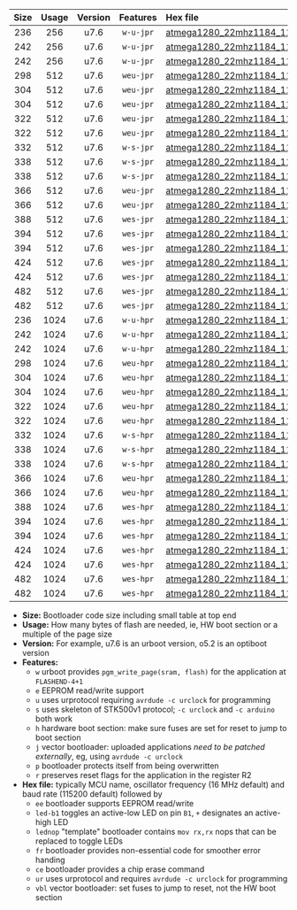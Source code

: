 |Size|Usage|Version|Features|Hex file|
|:-:|:-:|:-:|:-:|:--|
|236|256|u7.6|`w-u-jpr`|[atmega1280_22mhz1184_115200bps_ur_vbl.hex](https://raw.githubusercontent.com/stefanrueger/urboot/main/bootloaders/atmega1280/fcpu_22mhz1184/115200_bps/atmega1280_22mhz1184_115200bps_ur_vbl.hex)|
|242|256|u7.6|`w-u-jpr`|[atmega1280_22mhz1184_115200bps_led+b7_ur_vbl.hex](https://raw.githubusercontent.com/stefanrueger/urboot/main/bootloaders/atmega1280/fcpu_22mhz1184/115200_bps/atmega1280_22mhz1184_115200bps_led+b7_ur_vbl.hex)|
|242|256|u7.6|`w-u-jpr`|[atmega1280_22mhz1184_115200bps_lednop_ur_vbl.hex](https://raw.githubusercontent.com/stefanrueger/urboot/main/bootloaders/atmega1280/fcpu_22mhz1184/115200_bps/atmega1280_22mhz1184_115200bps_lednop_ur_vbl.hex)|
|298|512|u7.6|`weu-jpr`|[atmega1280_22mhz1184_115200bps_ee_ur_vbl.hex](https://raw.githubusercontent.com/stefanrueger/urboot/main/bootloaders/atmega1280/fcpu_22mhz1184/115200_bps/atmega1280_22mhz1184_115200bps_ee_ur_vbl.hex)|
|304|512|u7.6|`weu-jpr`|[atmega1280_22mhz1184_115200bps_ee_led+b7_ur_vbl.hex](https://raw.githubusercontent.com/stefanrueger/urboot/main/bootloaders/atmega1280/fcpu_22mhz1184/115200_bps/atmega1280_22mhz1184_115200bps_ee_led+b7_ur_vbl.hex)|
|304|512|u7.6|`weu-jpr`|[atmega1280_22mhz1184_115200bps_ee_lednop_ur_vbl.hex](https://raw.githubusercontent.com/stefanrueger/urboot/main/bootloaders/atmega1280/fcpu_22mhz1184/115200_bps/atmega1280_22mhz1184_115200bps_ee_lednop_ur_vbl.hex)|
|322|512|u7.6|`weu-jpr`|[atmega1280_22mhz1184_115200bps_ee_led+b7_fr_ur_vbl.hex](https://raw.githubusercontent.com/stefanrueger/urboot/main/bootloaders/atmega1280/fcpu_22mhz1184/115200_bps/atmega1280_22mhz1184_115200bps_ee_led+b7_fr_ur_vbl.hex)|
|322|512|u7.6|`weu-jpr`|[atmega1280_22mhz1184_115200bps_ee_lednop_fr_ur_vbl.hex](https://raw.githubusercontent.com/stefanrueger/urboot/main/bootloaders/atmega1280/fcpu_22mhz1184/115200_bps/atmega1280_22mhz1184_115200bps_ee_lednop_fr_ur_vbl.hex)|
|332|512|u7.6|`w-s-jpr`|[atmega1280_22mhz1184_115200bps_vbl.hex](https://raw.githubusercontent.com/stefanrueger/urboot/main/bootloaders/atmega1280/fcpu_22mhz1184/115200_bps/atmega1280_22mhz1184_115200bps_vbl.hex)|
|338|512|u7.6|`w-s-jpr`|[atmega1280_22mhz1184_115200bps_led+b7_vbl.hex](https://raw.githubusercontent.com/stefanrueger/urboot/main/bootloaders/atmega1280/fcpu_22mhz1184/115200_bps/atmega1280_22mhz1184_115200bps_led+b7_vbl.hex)|
|338|512|u7.6|`w-s-jpr`|[atmega1280_22mhz1184_115200bps_lednop_vbl.hex](https://raw.githubusercontent.com/stefanrueger/urboot/main/bootloaders/atmega1280/fcpu_22mhz1184/115200_bps/atmega1280_22mhz1184_115200bps_lednop_vbl.hex)|
|366|512|u7.6|`weu-jpr`|[atmega1280_22mhz1184_115200bps_ee_led+b7_fr_ce_ur_vbl.hex](https://raw.githubusercontent.com/stefanrueger/urboot/main/bootloaders/atmega1280/fcpu_22mhz1184/115200_bps/atmega1280_22mhz1184_115200bps_ee_led+b7_fr_ce_ur_vbl.hex)|
|366|512|u7.6|`weu-jpr`|[atmega1280_22mhz1184_115200bps_ee_lednop_fr_ce_ur_vbl.hex](https://raw.githubusercontent.com/stefanrueger/urboot/main/bootloaders/atmega1280/fcpu_22mhz1184/115200_bps/atmega1280_22mhz1184_115200bps_ee_lednop_fr_ce_ur_vbl.hex)|
|388|512|u7.6|`wes-jpr`|[atmega1280_22mhz1184_115200bps_ee_vbl.hex](https://raw.githubusercontent.com/stefanrueger/urboot/main/bootloaders/atmega1280/fcpu_22mhz1184/115200_bps/atmega1280_22mhz1184_115200bps_ee_vbl.hex)|
|394|512|u7.6|`wes-jpr`|[atmega1280_22mhz1184_115200bps_ee_led+b7_vbl.hex](https://raw.githubusercontent.com/stefanrueger/urboot/main/bootloaders/atmega1280/fcpu_22mhz1184/115200_bps/atmega1280_22mhz1184_115200bps_ee_led+b7_vbl.hex)|
|394|512|u7.6|`wes-jpr`|[atmega1280_22mhz1184_115200bps_ee_lednop_vbl.hex](https://raw.githubusercontent.com/stefanrueger/urboot/main/bootloaders/atmega1280/fcpu_22mhz1184/115200_bps/atmega1280_22mhz1184_115200bps_ee_lednop_vbl.hex)|
|424|512|u7.6|`wes-jpr`|[atmega1280_22mhz1184_115200bps_ee_led+b7_fr_vbl.hex](https://raw.githubusercontent.com/stefanrueger/urboot/main/bootloaders/atmega1280/fcpu_22mhz1184/115200_bps/atmega1280_22mhz1184_115200bps_ee_led+b7_fr_vbl.hex)|
|424|512|u7.6|`wes-jpr`|[atmega1280_22mhz1184_115200bps_ee_lednop_fr_vbl.hex](https://raw.githubusercontent.com/stefanrueger/urboot/main/bootloaders/atmega1280/fcpu_22mhz1184/115200_bps/atmega1280_22mhz1184_115200bps_ee_lednop_fr_vbl.hex)|
|482|512|u7.6|`wes-jpr`|[atmega1280_22mhz1184_115200bps_ee_led+b7_fr_ce_vbl.hex](https://raw.githubusercontent.com/stefanrueger/urboot/main/bootloaders/atmega1280/fcpu_22mhz1184/115200_bps/atmega1280_22mhz1184_115200bps_ee_led+b7_fr_ce_vbl.hex)|
|482|512|u7.6|`wes-jpr`|[atmega1280_22mhz1184_115200bps_ee_lednop_fr_ce_vbl.hex](https://raw.githubusercontent.com/stefanrueger/urboot/main/bootloaders/atmega1280/fcpu_22mhz1184/115200_bps/atmega1280_22mhz1184_115200bps_ee_lednop_fr_ce_vbl.hex)|
|236|1024|u7.6|`w-u-hpr`|[atmega1280_22mhz1184_115200bps_ur.hex](https://raw.githubusercontent.com/stefanrueger/urboot/main/bootloaders/atmega1280/fcpu_22mhz1184/115200_bps/atmega1280_22mhz1184_115200bps_ur.hex)|
|242|1024|u7.6|`w-u-hpr`|[atmega1280_22mhz1184_115200bps_led+b7_ur.hex](https://raw.githubusercontent.com/stefanrueger/urboot/main/bootloaders/atmega1280/fcpu_22mhz1184/115200_bps/atmega1280_22mhz1184_115200bps_led+b7_ur.hex)|
|242|1024|u7.6|`w-u-hpr`|[atmega1280_22mhz1184_115200bps_lednop_ur.hex](https://raw.githubusercontent.com/stefanrueger/urboot/main/bootloaders/atmega1280/fcpu_22mhz1184/115200_bps/atmega1280_22mhz1184_115200bps_lednop_ur.hex)|
|298|1024|u7.6|`weu-hpr`|[atmega1280_22mhz1184_115200bps_ee_ur.hex](https://raw.githubusercontent.com/stefanrueger/urboot/main/bootloaders/atmega1280/fcpu_22mhz1184/115200_bps/atmega1280_22mhz1184_115200bps_ee_ur.hex)|
|304|1024|u7.6|`weu-hpr`|[atmega1280_22mhz1184_115200bps_ee_led+b7_ur.hex](https://raw.githubusercontent.com/stefanrueger/urboot/main/bootloaders/atmega1280/fcpu_22mhz1184/115200_bps/atmega1280_22mhz1184_115200bps_ee_led+b7_ur.hex)|
|304|1024|u7.6|`weu-hpr`|[atmega1280_22mhz1184_115200bps_ee_lednop_ur.hex](https://raw.githubusercontent.com/stefanrueger/urboot/main/bootloaders/atmega1280/fcpu_22mhz1184/115200_bps/atmega1280_22mhz1184_115200bps_ee_lednop_ur.hex)|
|322|1024|u7.6|`weu-hpr`|[atmega1280_22mhz1184_115200bps_ee_led+b7_fr_ur.hex](https://raw.githubusercontent.com/stefanrueger/urboot/main/bootloaders/atmega1280/fcpu_22mhz1184/115200_bps/atmega1280_22mhz1184_115200bps_ee_led+b7_fr_ur.hex)|
|322|1024|u7.6|`weu-hpr`|[atmega1280_22mhz1184_115200bps_ee_lednop_fr_ur.hex](https://raw.githubusercontent.com/stefanrueger/urboot/main/bootloaders/atmega1280/fcpu_22mhz1184/115200_bps/atmega1280_22mhz1184_115200bps_ee_lednop_fr_ur.hex)|
|332|1024|u7.6|`w-s-hpr`|[atmega1280_22mhz1184_115200bps.hex](https://raw.githubusercontent.com/stefanrueger/urboot/main/bootloaders/atmega1280/fcpu_22mhz1184/115200_bps/atmega1280_22mhz1184_115200bps.hex)|
|338|1024|u7.6|`w-s-hpr`|[atmega1280_22mhz1184_115200bps_led+b7.hex](https://raw.githubusercontent.com/stefanrueger/urboot/main/bootloaders/atmega1280/fcpu_22mhz1184/115200_bps/atmega1280_22mhz1184_115200bps_led+b7.hex)|
|338|1024|u7.6|`w-s-hpr`|[atmega1280_22mhz1184_115200bps_lednop.hex](https://raw.githubusercontent.com/stefanrueger/urboot/main/bootloaders/atmega1280/fcpu_22mhz1184/115200_bps/atmega1280_22mhz1184_115200bps_lednop.hex)|
|366|1024|u7.6|`weu-hpr`|[atmega1280_22mhz1184_115200bps_ee_led+b7_fr_ce_ur.hex](https://raw.githubusercontent.com/stefanrueger/urboot/main/bootloaders/atmega1280/fcpu_22mhz1184/115200_bps/atmega1280_22mhz1184_115200bps_ee_led+b7_fr_ce_ur.hex)|
|366|1024|u7.6|`weu-hpr`|[atmega1280_22mhz1184_115200bps_ee_lednop_fr_ce_ur.hex](https://raw.githubusercontent.com/stefanrueger/urboot/main/bootloaders/atmega1280/fcpu_22mhz1184/115200_bps/atmega1280_22mhz1184_115200bps_ee_lednop_fr_ce_ur.hex)|
|388|1024|u7.6|`wes-hpr`|[atmega1280_22mhz1184_115200bps_ee.hex](https://raw.githubusercontent.com/stefanrueger/urboot/main/bootloaders/atmega1280/fcpu_22mhz1184/115200_bps/atmega1280_22mhz1184_115200bps_ee.hex)|
|394|1024|u7.6|`wes-hpr`|[atmega1280_22mhz1184_115200bps_ee_led+b7.hex](https://raw.githubusercontent.com/stefanrueger/urboot/main/bootloaders/atmega1280/fcpu_22mhz1184/115200_bps/atmega1280_22mhz1184_115200bps_ee_led+b7.hex)|
|394|1024|u7.6|`wes-hpr`|[atmega1280_22mhz1184_115200bps_ee_lednop.hex](https://raw.githubusercontent.com/stefanrueger/urboot/main/bootloaders/atmega1280/fcpu_22mhz1184/115200_bps/atmega1280_22mhz1184_115200bps_ee_lednop.hex)|
|424|1024|u7.6|`wes-hpr`|[atmega1280_22mhz1184_115200bps_ee_led+b7_fr.hex](https://raw.githubusercontent.com/stefanrueger/urboot/main/bootloaders/atmega1280/fcpu_22mhz1184/115200_bps/atmega1280_22mhz1184_115200bps_ee_led+b7_fr.hex)|
|424|1024|u7.6|`wes-hpr`|[atmega1280_22mhz1184_115200bps_ee_lednop_fr.hex](https://raw.githubusercontent.com/stefanrueger/urboot/main/bootloaders/atmega1280/fcpu_22mhz1184/115200_bps/atmega1280_22mhz1184_115200bps_ee_lednop_fr.hex)|
|482|1024|u7.6|`wes-hpr`|[atmega1280_22mhz1184_115200bps_ee_led+b7_fr_ce.hex](https://raw.githubusercontent.com/stefanrueger/urboot/main/bootloaders/atmega1280/fcpu_22mhz1184/115200_bps/atmega1280_22mhz1184_115200bps_ee_led+b7_fr_ce.hex)|
|482|1024|u7.6|`wes-hpr`|[atmega1280_22mhz1184_115200bps_ee_lednop_fr_ce.hex](https://raw.githubusercontent.com/stefanrueger/urboot/main/bootloaders/atmega1280/fcpu_22mhz1184/115200_bps/atmega1280_22mhz1184_115200bps_ee_lednop_fr_ce.hex)|

- **Size:** Bootloader code size including small table at top end
- **Usage:** How many bytes of flash are needed, ie, HW boot section or a multiple of the page size
- **Version:** For example, u7.6 is an urboot version, o5.2 is an optiboot version
- **Features:**
  + `w` urboot provides `pgm_write_page(sram, flash)` for the application at `FLASHEND-4+1`
  + `e` EEPROM read/write support
  + `u` uses urprotocol requiring `avrdude -c urclock` for programming
  + `s` uses skeleton of STK500v1 protocol; `-c urclock` and `-c arduino` both work
  + `h` hardware boot section: make sure fuses are set for reset to jump to boot section
  + `j` vector bootloader: uploaded applications *need to be patched externally*, eg, using `avrdude -c urclock`
  + `p` bootloader protects itself from being overwritten
  + `r` preserves reset flags for the application in the register R2
- **Hex file:** typically MCU name, oscillator frequency (16 MHz default) and baud rate (115200 default) followed by
  + `ee` bootloader supports EEPROM read/write
  + `led-b1` toggles an active-low LED on pin `B1`, `+` designates an active-high LED
  + `lednop` "template" bootloader contains `mov rx,rx` nops that can be replaced to toggle LEDs
  + `fr` bootloader provides non-essential code for smoother error handing
  + `ce` bootloader provides a chip erase command
  + `ur` uses urprotocol and requires `avrdude -c urclock` for programming
  + `vbl` vector bootloader: set fuses to jump to reset, not the HW boot section
